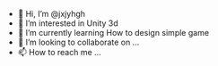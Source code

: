 - 👋 Hi, I’m @jxjyhgh
- 👀 I’m interested in Unity 3d
- 🌱 I’m currently learning How to design simple game 
- 💞️ I’m looking to collaborate on ...
- 📫 How to reach me ...

<!---
jxjyhgh/jxjyhgh is a ✨ special ✨ repository because its `README.md` (this file) appears on your GitHub profile.
You can click the Preview link to take a look at your changes.
--->

